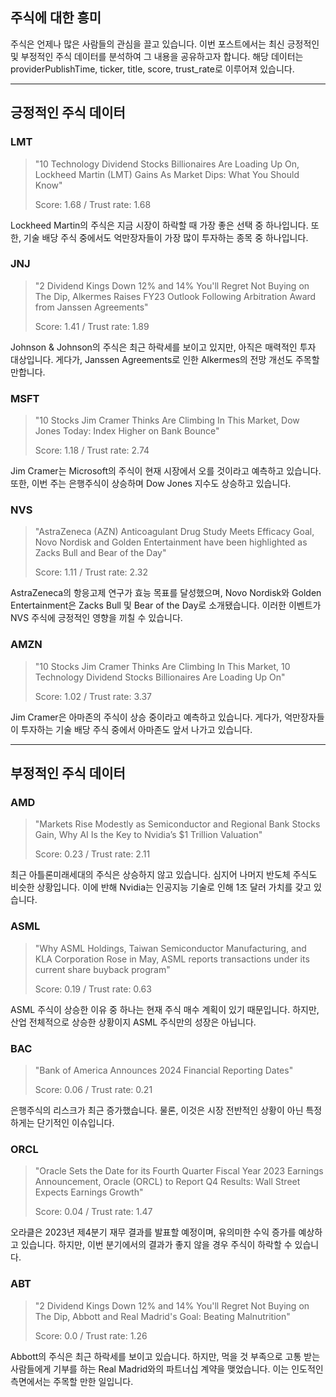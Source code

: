 ## 주식에 대한 흥미

주식은 언제나 많은 사람들의 관심을 끌고 있습니다. 이번 포스트에서는 최신 긍정적인 및 부정적인 주식 데이터를 분석하여 그 내용을 공유하고자 합니다. 해당 데이터는 providerPublishTime, ticker, title, score, trust_rate로 이루어져 있습니다.

---

## 긍정적인 주식 데이터

### LMT

> "10 Technology Dividend Stocks Billionaires Are Loading Up On, Lockheed Martin (LMT) Gains As Market Dips: What You Should Know"
>
> Score: 1.68 / Trust rate: 1.68

Lockheed Martin의 주식은 지금 시장이 하락할 때 가장 좋은 선택 중 하나입니다. 또한, 기술 배당 주식 중에서도 억만장자들이 가장 많이 투자하는 종목 중 하나입니다.

### JNJ

> "2 Dividend Kings Down 12% and 14% You'll Regret Not Buying on The Dip, Alkermes Raises FY23 Outlook Following Arbitration Award from Janssen Agreements"
>
> Score: 1.41 / Trust rate: 1.89

Johnson & Johnson의 주식은 최근 하락세를 보이고 있지만, 아직은 매력적인 투자 대상입니다. 게다가, Janssen Agreements로 인한 Alkermes의 전망 개선도 주목할 만합니다.

### MSFT

> "10 Stocks Jim Cramer Thinks Are Climbing In This Market, Dow Jones Today: Index Higher on Bank Bounce"
>
> Score: 1.18 / Trust rate: 2.74

Jim Cramer는 Microsoft의 주식이 현재 시장에서 오를 것이라고 예측하고 있습니다. 또한, 이번 주는 은행주식이 상승하며 Dow Jones 지수도 상승하고 있습니다.

### NVS

> "AstraZeneca (AZN) Anticoagulant Drug Study Meets Efficacy Goal, Novo Nordisk and Golden Entertainment have been highlighted as Zacks Bull and Bear of the Day"
>
> Score: 1.11 / Trust rate: 2.32

AstraZeneca의 항응고제 연구가 효능 목표를 달성했으며, Novo Nordisk와 Golden Entertainment은 Zacks Bull 및 Bear of the Day로 소개됐습니다. 이러한 이벤트가 NVS 주식에 긍정적인 영향을 끼칠 수 있습니다.

### AMZN

> "10 Stocks Jim Cramer Thinks Are Climbing In This Market, 10 Technology Dividend Stocks Billionaires Are Loading Up On"
>
> Score: 1.02 / Trust rate: 3.37

Jim Cramer은 아마존의 주식이 상승 중이라고 예측하고 있습니다. 게다가, 억만장자들이 투자하는 기술 배당 주식 중에서 아마존도 앞서 나가고 있습니다.

---

## 부정적인 주식 데이터

### AMD

> "Markets Rise Modestly as Semiconductor and Regional Bank Stocks Gain, Why AI Is the Key to Nvidia’s $1 Trillion Valuation"
>
> Score: 0.23 / Trust rate: 2.11

최근 아틀론미래세대의 주식은 상승하지 않고 있습니다. 심지어 나머지 반도체 주식도 비슷한 상황입니다. 이에 반해 Nvidia는 인공지능 기술로 인해 1조 달러 가치를 갖고 있습니다.

### ASML

> "Why ASML Holdings, Taiwan Semiconductor Manufacturing, and KLA Corporation Rose in May, ASML reports transactions under its current share buyback program"
>
> Score: 0.19 / Trust rate: 0.63

ASML 주식이 상승한 이유 중 하나는 현재 주식 매수 계획이 있기 때문입니다. 하지만, 산업 전체적으로 상승한 상황이지 ASML 주식만의 성장은 아닙니다.

### BAC

> "Bank of America Announces 2024 Financial Reporting Dates"
>
> Score: 0.06 / Trust rate: 0.21

은행주식의 리스크가 최근 증가했습니다. 물론, 이것은 시장 전반적인 상황이 아닌 특정하게는 단기적인 이슈입니다.

### ORCL

> "Oracle Sets the Date for its Fourth Quarter Fiscal Year 2023 Earnings Announcement, Oracle (ORCL) to Report Q4 Results: Wall Street Expects Earnings Growth"
>
> Score: 0.04 / Trust rate: 1.47

오라클은 2023년 제4분기 재무 결과를 발표할 예정이며, 유의미한 수익 증가를 예상하고 있습니다. 하지만, 이번 분기에서의 결과가 좋지 않을 경우 주식이 하락할 수 있습니다.

### ABT

> "2 Dividend Kings Down 12% and 14% You'll Regret Not Buying on The Dip, Abbott and Real Madrid's Goal: Beating Malnutrition"
>
> Score: 0.0 / Trust rate: 1.26

Abbott의 주식은 최근 하락세를 보이고 있습니다. 하지만, 먹을 것 부족으로 고통 받는 사람들에게 기부를 하는 Real Madrid와의 파트너십 계약을 맺었습니다. 이는 인도적인 측면에서는 주목할 만한 일입니다.